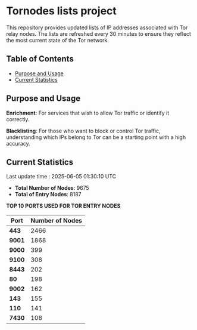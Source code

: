# Tornodes lists project

This repository provides updated lists of IP addresses associated with Tor relay nodes. The lists are refreshed every 30 minutes to ensure they reflect the most current state of the Tor network.

## Table of Contents

- [Purpose and Usage](#purpose-and-usage)
- [Current Statistics](#current-statistics)


## Purpose and Usage

**Enrichment**: For services that wish to allow Tor traffic or identify it correctly.

**Blacklisting**: For those who want to block or control Tor traffic, understanding which IPs belong to Tor can be a starting point with a high accuracy.

## Current Statistics

Last update time : 2025-06-05 01:30:10 UTC

- **Total Number of Nodes**: 9675
- **Total of Entry Nodes**: 8187

**TOP 10 PORTS USED FOR TOR ENTRY NODES**

| **Port** | **Number of Nodes** |
|------|-----------------|
| **443**   | 2466  |
| **9001**   | 1868  |
| **9000**   | 399  |
| **9100**   | 308  |
| **8443**   | 202  |
| **80**   | 198  |
| **9002**   | 162  |
| **143**   | 155  |
| **110**   | 141  |
| **7430**   | 108  |

